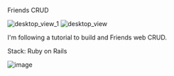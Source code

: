 Friends CRUD 

![desktop_view_1](https://user-images.githubusercontent.com/116598037/231613628-2ff13297-fb03-4bc6-b973-6d19ee080f2c.png)
![desktop_view](https://user-images.githubusercontent.com/116598037/231613638-63f6327c-e3e5-4e90-a68c-2943c8a87056.png)


I'm following a tutorial to build and Friends web CRUD.

Stack: Ruby on Rails

![image](https://github.com/ElviaBth/friends/assets/116598037/9d36f219-e1f1-4aef-81c7-ee14032563de)
